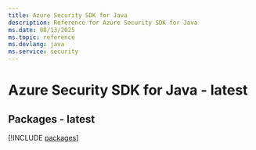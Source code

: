 ```yaml
---
title: Azure Security SDK for Java
description: Reference for Azure Security SDK for Java
ms.date: 08/13/2025
ms.topic: reference
ms.devlang: java
ms.service: security
---
```

# Azure Security SDK for Java - latest
## Packages - latest
[!INCLUDE [packages](security-index.md)]